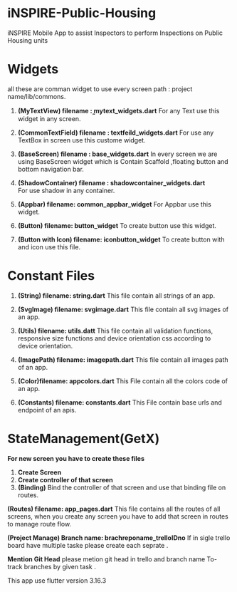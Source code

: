 # iNSPIRE-Public-Housing
iNSPIRE Mobile App to assist Inspectors to perform Inspections on Public Housing units

# Widgets
all these are comman widget to use every screen
path : project name/lib/commons.

1. **(MyTextView) filename : ̰mytext_widgets.dart** For any Text  use this widget in any screen.

2. **(CommonTextField) filename : textfeild_widgets.dart**  For use any TextBox in screen use this custome widget.

3. **(BaseScreen) filename : base_widgets.dart** In every screen we are using  BaseScreen widget which is Contain Scaffold ,floating button and bottom navigation bar.

4. **(ShadowContainer) filename : shadowcontainer_widgets.dart**  
For use shadow in any container.

5. **(Appbar) filename: common_appbar_widget** For Appbar use this widget.

6. **(Button) filename: button_widget** To create button use this widget.

7. **(Button with Icon) filename: iconbutton_widget** To create button with and icon use this file.

# Constant Files

1. **(String) filename: string.dart** This file contain all strings of an app.

2. **(SvgImage) filename: svgimage.dart** This file contain all svg images of an app.

3. **(Utils) filename: utils.datt** This file contain all validation functions, responsive size functions and device orientation css according to device orientation.

4. **(ImagePath) filename: imagepath.dart** This file contain all images path of an app.

5. **(Color)filename: appcolors.dart** This File contain all the colors code of an app.

6. **(Constants) filename: constants.dart** This File contain base urls and endpoint of an apis.

# StateManagement(GetX)

**For new screen you have to create these files**

1. **Create Screen**
2. **Create controller of that screen** 
3. **(Binding)** Bind the controller of that screen and use that binding file on routes.

**(Routes) filename: app_pages.dart** This file contains all the routes of all screens, when you create any screen you have to add that screen in routes to manage route flow.


**(Project Manage) Branch name: brachreponame_trelloIDno** If in sigle trello board have multiple taske please create each seprate .

**Mention Git Head** please metion git head in trello and branch name To-track branches by given task .

This app use flutter version 3.16.3